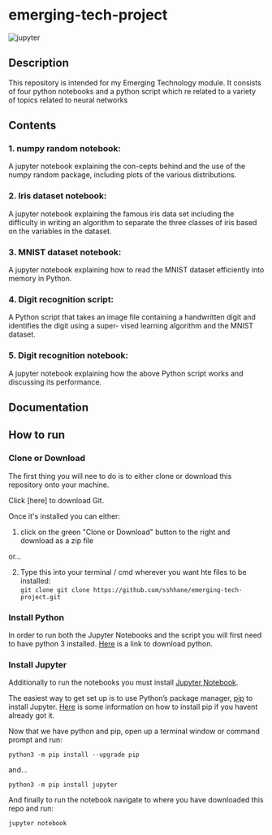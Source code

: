 # emerging-tech-project
![jupyter](https://user-images.githubusercontent.com/14262715/49247722-db8df300-f40f-11e8-9f3b-02d61645b9fa.png)

## Description
This repository is intended for my Emerging Technology module.  It consists of four python notebooks and a python script which re related to a variety of topics related to neural networks

## Contents
### 1. numpy random notebook:
A jupyter notebook explaining the con-cepts behind and the use of the numpy random package, including plots of the various distributions.

### 2. Iris dataset notebook:
A jupyter notebook explaining the famous iris data set including the difficulty in writing an algorithm to separate the three classes of iris based on the variables in the dataset.

### 3. MNIST dataset notebook:
A jupyter notebook explaining how to read the MNIST dataset efficiently into memory in Python.

### 4. Digit recognition script:
A Python script that takes an image file containing a handwritten digit and identifies the digit using a super- vised learning algorithm and the MNIST dataset.

### 5. Digit recognition notebook:
A jupyter notebook explaining how the above Python script works and discussing its performance.

## Documentation

## How to run

### Clone or Download
The first thing you will nee to do is to either clone or download this repository onto your machine.

Click [here] to download Git.

Once it's installed you can either:

1. click on the green "Clone or Download" button to the right and download as a zip file

or...

2. Type this into your terminal / cmd wherever you want hte files to be installed:                          
`git clone git clone https://github.com/sshhane/emerging-tech-project.git`

### Install Python
In order to run both the Jupyter Notebooks and the script you will first need to have python 3 installed.  [Here](https://www.python.org/downloads/) is a link to download python.

### Install Jupyter
Additionally to run the notebooks you must install [Jupyter Notebook](http://jupyter.org/install).

The easiest way to get set up is to use Python’s package manager, [pip](https://pypi.org/project/pip/) to install Jupyter.  [Here](https://pypi.org/project/pip/) is some information on how to install pip if you havent already got it.

Now that we have python and pip, open up a terminal window or command prompt and run:

`python3 -m pip install --upgrade pip`

and...

`python3 -m pip install jupyter`

And finally to run the notebook navigate to where you have downloaded this repo and run:

`jupyter notebook`
